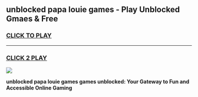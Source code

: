 
## unblocked papa louie games - Play Unblocked Gmaes & Free
<h3>
<a href="https://news.freeplayer.one?title=unblocked_papa_louie_games&ref=16F">CLICK TO PLAY</a></h3>
<hr>

<h3>
<a href="https://news.freeplayer.one?title=unblocked_papa_louie_games&ref=16F">CLICK 2 PLAY</a>
  
</h3>

<a href="https://news.freeplayer.one?title=unblocked_papa_louie_games&ref=16F/"><img src="https://clearcache.store/games.png"></a>


**unblocked papa louie games games unblocked: Your Gateway to Fun and Accessible Online Gaming**

